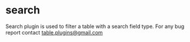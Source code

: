search
======

Search plugin is used to filter a table with a search field type.
For any bug report contact table.plugins@gmail.com
